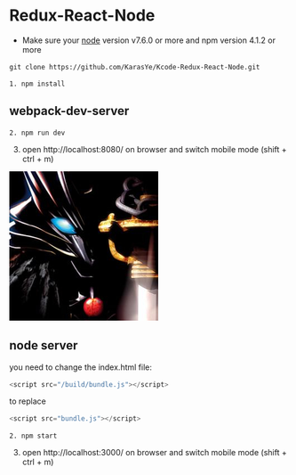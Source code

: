 # Redux-React-Node

* Make sure your [node](https://nodejs.org/en/) version v7.6.0 or more and npm version 4.1.2 or more

```
git clone https://github.com/KarasYe/Kcode-Redux-React-Node.git
```

```
1. npm install
```

## webpack-dev-server

```
2. npm run dev
```

3. open http://localhost:8080/ on browser and switch mobile mode (shift + ctrl + m)

![](https://github.com/KarasYe/Kcode-Redux-React-Node/blob/master/public/images/karasLogo.jpg)

## node server

you need to change the index.html file:

```javascript
<script src="/build/bundle.js"></script>
```
to replace

```javascript
<script src="bundle.js"></script>
```

```
2. npm start
```

3. open http://localhost:3000/ on browser and switch mobile mode (shift + ctrl + m)

